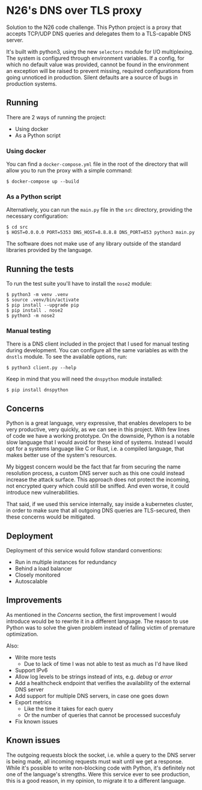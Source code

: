 # N26's DNS over TLS proxy
Solution to the N26 code challenge. This Python project is a proxy that accepts
TCP/UDP DNS queries and delegates them to a TLS-capable DNS server.

It's built with python3, using the new `selectors` module for I/O multiplexing.
The system is configured through environment variables. If a config, for which
no default value was provided, cannot be found in the environment an exception
will be raised to prevent missing, required configurations from going unnoticed
in production. Silent defaults are a source of bugs in production systems.

## Running
There are 2 ways of running the project:

* Using docker
* As a Python script

### Using docker
You can find a `docker-compose.yml` file in the root of the directory that will
allow you to run the proxy with a simple command:
```
$ docker-compose up --build
```

### As a Python script
Alternatively, you can run the `main.py` file in the `src` directory, providing
the necessary configuration:
```
$ cd src
$ HOST=0.0.0.0 PORT=5353 DNS_HOST=8.8.8.8 DNS_PORT=853 python3 main.py
```

The software does not make use of any library outside of the standard libraries
provided by the language.

## Running the tests
To run the test suite you'll have to install the `nose2` module:
```
$ python3 -m venv .venv
$ source .venv/bin/activate
$ pip install --upgrade pip
$ pip install . nose2
$ python3 -m nose2
```

### Manual testing
There is a DNS client included in the project that I used for manual testing
during development. You can configure all the same variables as with the
`dnstls` module. To see the available options, run:
```
$ python3 client.py --help
```

Keep in mind that you will need the `dnspython` module installed:
```
$ pip install dnspython
```

## Concerns
Python is a great language, very expressive, that enables developers to be very
productive, very quickly, as we can see in this project. With few lines of code
we have a working prototype. On the downside, Python is a notable slow language
that I would avoid for these kind of systems. Instead I would opt for a systems
language like C or Rust, i.e. a compiled language, that makes better use of the
system's resources.

My biggest concern would be the fact that far from securing the name resolution
process, a custom DNS server such as this one could instead increase the attack
surface. This approach does not protect the incoming, not encrypted query which
could still be sniffed. And even worse, it could introduce new vulnerabilities.

That said, if we used this service internally, say inside a kubernetes cluster,
in order to make sure that all outgoing DNS queries are TLS-secured, then these
concerns would be mitigated.

## Deployment
Deployment of this service would follow standard conventions:

* Run in multiple instances for redundancy
* Behind a load balancer
* Closely monitored
* Autoscalable

## Improvements
As mentioned in the _Concerns_ section, the first improvement I would introduce
would be to rewrite it in a different language. The reason to use Python was to
solve the given problem instead of falling victim of premature optimization.

Also:

* Write more tests
    * Due to lack of time I was not able to test as much as I'd have liked
* Support IPv6
* Allow log levels to be strings instead of ints, e.g. _debug_ or _error_
* Add a healthcheck endpoint that verifies the availability of the external DNS
server
* Add support for multiple DNS servers, in case one goes down
* Export metrics
    * Like the time it takes for each query
    * Or the number of queries that cannot be processed succesfuly
* Fix known issues

## Known issues
The outgoing requests block the socket, i.e. while a query to the DNS server is
being made, all incoming requests must wait until we get a response. While it's
possible to write non-blocking code with Python, it's definitely not one of the
language's strengths. Were this service ever to see production, this is a good
reason, in my opinion, to migrate it to a different language.
